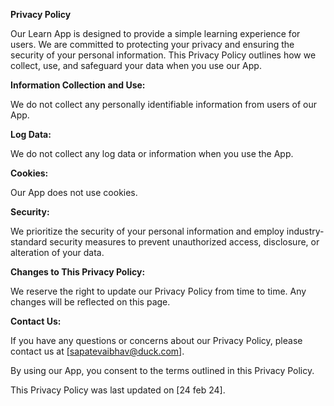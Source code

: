 **Privacy Policy**

Our Learn App is designed to provide a simple learning experience for users. We are committed to protecting your privacy and ensuring the security of your personal information. This Privacy Policy outlines how we collect, use, and safeguard your data when you use our App.

**Information Collection and Use:**

We do not collect any personally identifiable information from users of our App.

**Log Data:**

We do not collect any log data or information when you use the App.

**Cookies:**

Our App does not use cookies.

**Security:**

We prioritize the security of your personal information and employ industry-standard security measures to prevent unauthorized access, disclosure, or alteration of your data.

**Changes to This Privacy Policy:**

We reserve the right to update our Privacy Policy from time to time. Any changes will be reflected on this page.

**Contact Us:**

If you have any questions or concerns about our Privacy Policy, please contact us at [sapatevaibhav@duck.com].

By using our App, you consent to the terms outlined in this Privacy Policy.

This Privacy Policy was last updated on [24 feb 24].
